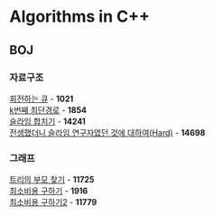 # Algorithms in C++

## BOJ
### 자료구조
[회전하는 큐](https://github.com/wayandway/algorithms-cpp/blob/master/BOJ/Data-Structures/1021.cpp) - **1021** <br>
[k번째 최단경로](https://github.com/wayandway/algorithms-cpp/blob/master/BOJ/Data-Structures/1854.cpp) - **1854** <br>
[슬라임 합치기](https://github.com/wayandway/algorithms-cpp/blob/master/BOJ/Data-Structures/14241.cpp) - **14241** <br>
[전생했더니 슬라임 연구자였던 것에 대하여(Hard)](https://github.com/wayandway/algorithms-cpp/blob/master/BOJ/Data-Structures/14698.cpp) - **14698** <br>


### 그래프
[트리의 부모 찾기](https://github.com/wayandway/algorithms-cpp/blob/master/BOJ/Graph/11725.cpp) - **11725** <br>
[최소비용 구하기](https://github.com/wayandway/algorithms-cpp/blob/master/BOJ/Graph/1916.cpp) - **1916** <br>
[최소비용 구하기2](https://github.com/wayandway/algorithms-cpp/blob/master/BOJ/Graph/11779.cpp) - **11779** <br>
